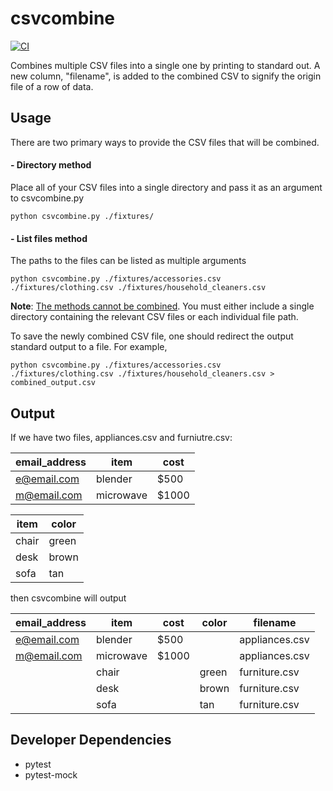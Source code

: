 # csvcombine
[![CI](https://github.com/EEmGuzman/csvcombine/actions/workflows/test.yml/badge.svg)](https://github.com/EEmGuzman/csvcombine/actions/workflows/test.yml)

Combines multiple CSV files into a single one by printing to standard out. A new column, "filename", is added to the combined CSV to signify the origin file of a row of data.

## Usage

There are two primary ways to provide the CSV files that will be combined.

#### - Directory method
Place all of your CSV files into a single directory and pass it as an argument to csvcombine.py

```
python csvcombine.py ./fixtures/
```
#### - List files method
The paths to the files can be listed as multiple arguments

```
python csvcombine.py ./fixtures/accessories.csv ./fixtures/clothing.csv ./fixtures/household_cleaners.csv
````

**Note**: <ins>The methods cannot be combined</ins>. You must either include a single directory containing the relevant CSV files or each individual file path.


To save the newly combined CSV file, one should redirect the output standard output to a file. For example,


```
python csvcombine.py ./fixtures/accessories.csv ./fixtures/clothing.csv ./fixtures/household_cleaners.csv > combined_output.csv
```

## Output

If we have two files, appliances.csv and furniutre.csv:

|email_address|item|cost|
|-------------|----|----|
|e@email.com|blender|$500|
|m@email.com|microwave|$1000|

|item|color|
|----------|--------|
|chair|green|
|desk|brown|
|sofa|tan|

then csvcombine will output

|email_address|item|cost|color|filename|
|-------------|----|----|-----|--------|
|e@email.com|blender|$500||appliances.csv|
|m@email.com|microwave|$1000||appliances.csv|
||chair||green|furniture.csv|
||desk||brown|furniture.csv|
||sofa||tan|furniture.csv|

## Developer Dependencies
* pytest
* pytest-mock

